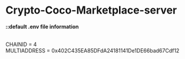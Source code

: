 # Crypto-Coco-Marketplace-server

<b>::default .env file information</b><br /><br />

CHAINID = 4<br />
MULTIADDRESS = 0x402C435EA85DFdA24181141De1DE66bad67Cdf12
